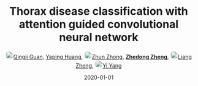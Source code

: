 ---
title: "Thorax disease classification with attention guided convolutional neural network"
collection: publications
permalink: /publication/Thorax-d2020
date: 2020-01-01
doi: 10.1016/j.patrec.2019.11.040
keywords: 
venue: 'Pattern Recognition Letters'
paperurl: 'https://zdzheng.xyz/files/Guan_PRL20.pdf'
author: '<a href="https://zdzheng.xyz/authors/Qingji-Guan" class="author"> <img src= "https://zdzheng.xyz/files/qingji-guan.jpeg" alt="qingji-guan" style="border-radius: 50%; height:20px; width:20px">Qingji Guan</a>, <a href="https://zdzheng.xyz/authors/Yaping-Huang" class="author">Yaping Huang</a>, <a href="https://zdzheng.xyz/authors/Zhun-Zhong" class="author"> <img src= "https://zdzheng.xyz/files/zhun-zhong.jpg" alt="zhun-zhong" style="border-radius: 50%; height:20px; width:20px">Zhun Zhong</a>, <strong><a href="https://zdzheng.xyz/authors/Zhedong-Zheng" class="author">Zhedong Zheng</a></strong>, <a href="https://zdzheng.xyz/authors/Liang-Zheng" class="author"> <img src= "https://zdzheng.xyz/files/liang-zheng.jpg" alt="liang-zheng" style="border-radius: 50%; height:20px; width:20px">Liang Zheng</a>, <a href="https://zdzheng.xyz/authors/Yi-Yang" class="author"> <img src= "https://zdzheng.xyz/files/yi-yang.jpeg" alt="yi-yang" style="border-radius: 50%; height:20px; width:20px">Yi Yang</a>'
sqlauthor: '{"@type": "Person","name": "Qingji Guan"}, {"@type": "Person","name": "Yaping Huang"}, {"@type": "Person","name": "Zhun Zhong"}, {"@type": "Person","name": "Zhedong Zheng"}, {"@type": "Person","name": "Liang Zheng"}, {"@type": "Person","name": "Yi Yang"}'
citation: ' Qingji Guan,  Yaping Huang,  Zhun Zhong,  Zhedong Zheng,  Liang Zheng,  Yi Yang, &quot;Thorax disease classification with attention guided convolutional neural network.&quot; Pattern Recognition Letters, 2020. DOI: 10.1016/j.patrec.2019.11.040'
pub_year: '2020'
bib: >
    @article{guan2020thorax,<br>author = "Guan, Qingji and Huang, Yaping and Zhong, Zhun and Zheng, Zhedong and Zheng, Liang and Yang, Yi",<br>doi = "10.1016/j.patrec.2019.11.040",<br>title = "Thorax disease classification with attention guided convolutional neural network",<br>journal = "Pattern Recognition Letters",<br>volume = "131",<br>pages = "38--45",<br>year = "2020",<br>url = "https://zdzheng.xyz/files/Guan\_PRL20.pdf",<br>publisher = "Elsevier"
    }

---